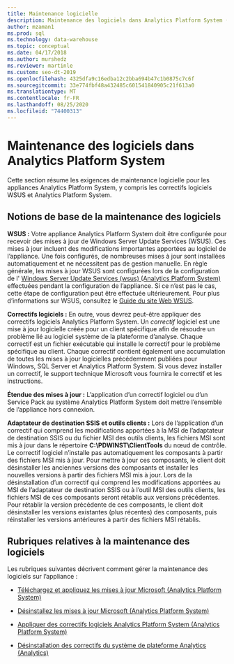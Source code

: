 ```yaml
---
title: Maintenance logicielle
description: Maintenance des logiciels dans Analytics Platform System (APS).
author: mzaman1
ms.prod: sql
ms.technology: data-warehouse
ms.topic: conceptual
ms.date: 04/17/2018
ms.author: murshedz
ms.reviewer: martinle
ms.custom: seo-dt-2019
ms.openlocfilehash: 4325dfa9c16edba12c2bba694b47c1b0875c7c6f
ms.sourcegitcommit: 33e774fbf48a432485c601541840905c21f613a0
ms.translationtype: MT
ms.contentlocale: fr-FR
ms.lasthandoff: 08/25/2020
ms.locfileid: "74400313"
---
```

# <a name="software-servicing-in-analytics-platform-system"></a>Maintenance des logiciels dans Analytics Platform System
Cette section résume les exigences de maintenance logicielle pour les appliances Analytics Platform System, y compris les correctifs logiciels WSUS et Analytics Platform System.  
  
## <a name="software-servicing-basics"></a><a name="Basics"></a>Notions de base de la maintenance des logiciels  
**WSUS :** Votre appliance Analytics Platform System doit être configurée pour recevoir des mises à jour de Windows Server Update Services (WSUS). Ces mises à jour incluent des modifications importantes apportées au logiciel de l’appliance. Une fois configurés, de nombreuses mises à jour sont installées automatiquement et ne nécessitent pas de gestion manuelle. En règle générale, les mises à jour WSUS sont configurées lors de la configuration de l' [Windows Server Update Services &#40;wsus&#41; &#40;Analytics Platform System&#41;](configure-windows-server-update-services-wsus.md) effectuées pendant la configuration de l’appliance. Si ce n’est pas le cas, cette étape de configuration peut être effectuée ultérieurement. Pour plus d’informations sur WSUS, consultez le [Guide du site Web WSUS](https://go.microsoft.com/fwlink/?LinkId=202417).  
  
**Correctifs logiciels :** En outre, vous devrez peut-être appliquer des correctifs logiciels Analytics Platform System. Un *correctif* logiciel est une mise à jour logicielle créée pour un client spécifique afin de résoudre un problème lié au logiciel système de la plateforme d’analyse. Chaque correctif est un fichier exécutable qui installe le correctif pour le problème spécifique au client. Chaque correctif contient également une accumulation de toutes les mises à jour logicielles précédemment publiées pour Windows, SQL Server et Analytics Platform System. Si vous devez installer un correctif, le support technique Microsoft vous fournira le correctif et les instructions.  
  
**Étendue des mises à jour :** L’application d’un correctif logiciel ou d’un Service Pack au système Analytics Platform System doit mettre l’ensemble de l’appliance hors connexion.  
  
**Adaptateur de destination SSIS et outils clients :** Lors de l’application d’un correctif qui comprend les modifications apportées à la MSI de l’adaptateur de destination SSIS ou du fichier MSI des outils clients, les fichiers MSI sont mis à jour dans le répertoire **C:\PDWINST\ClientTools** du nœud de contrôle. Le correctif logiciel n’installe pas automatiquement les composants à partir des fichiers MSI mis à jour. Pour mettre à jour ces composants, le client doit désinstaller les anciennes versions des composants et installer les nouvelles versions à partir des fichiers MSI mis à jour. Lors de la désinstallation d’un correctif qui comprend les modifications apportées au MSI de l’adaptateur de destination SSIS ou à l’outil MSI des outils clients, les fichiers MSI de ces composants seront rétablis aux versions précédentes. Pour rétablir la version précédente de ces composants, le client doit désinstaller les versions existantes (plus récentes) des composants, puis réinstaller les versions antérieures à partir des fichiers MSI rétablis.  
  
## <a name="software-servicing-topics"></a>Rubriques relatives à la maintenance des logiciels  
Les rubriques suivantes décrivent comment gérer la maintenance des logiciels sur l’appliance :  
  
-   [Téléchargez et appliquez les mises à jour Microsoft &#40;Analytics Platform System&#41;](download-and-apply-microsoft-updates.md)  
  
-   [Désinstallez les mises à jour Microsoft &#40;Analytics Platform System&#41;](uninstall-microsoft-updates.md)  
  
-   [Appliquer des correctifs logiciels Analytics Platform System &#40;Analytics Platform System&#41;](apply-analytics-platform-system-hotfixes.md)  
  
-   [Désinstallation des correctifs du système de plateforme Analytics &#40;Analytics&#41;](uninstall-analytics-platform-system-hotfixes.md)  
  
<!-- MISSING LINKS ## See Also  
[Common Metadata Query Examples &#40;SQL Server PDW&#41;](../sqlpdw/common-metadata-query-examples-sql-server-pdw.md)  -->  
  
